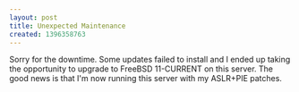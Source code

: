 ```yaml
---
layout: post
title: Unexpected Maintenance
created: 1396358763
---
```

Sorry for the downtime. Some updates failed to install and I ended up taking the opportunity to upgrade to FreeBSD 11-CURRENT on this server. The good news is that I'm now running this server with my ASLR+PIE patches.
